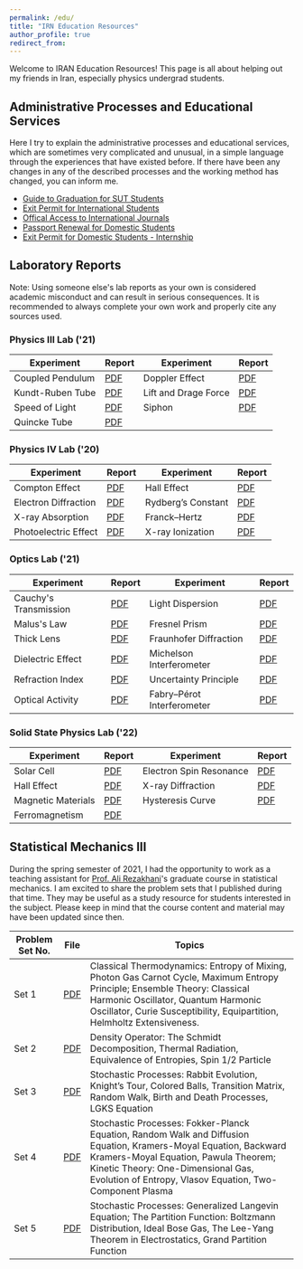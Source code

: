 ```yaml
---
permalink: /edu/
title: "IRN Education Resources"
author_profile: true
redirect_from: 
---
```

Welcome to IRAN Education Resources! This page is all about helping out my friends in Iran, especially physics undergrad students.

## Administrative Processes and Educational Services
Here I try to explain the administrative processes and educational services, which are sometimes very complicated and unusual, in a simple language through the experiences that have existed before. If there have been any changes in any of the described processes and the working method has changed, you can inform me. 

  * [Guide to Graduation for SUT Students](/files/Guide_to_Graduation.pdf)
  * [Exit Permit for International Students](/files/Exit_Permit_for_International_Students.pdf)
  * [Offical Access to International Journals](https://docs.google.com/document/d/1euOIXuhRzhtx9LPAMQIYouMWp4zLEpkaHmIPzjvdPhI/edit?usp=sharing)
  * [Passport Renewal for Domestic Students](https://docs.google.com/document/d/1YXcG_UWKGIt1MkNTjGJXiTLxMBv16ZwDGhHj4UpoQh4/edit?usp=sharing)
  * [Exit Permit for Domestic Students - Internship](https://docs.google.com/document/d/1CfXVzdVDFHhR4SGVYqlKr5qPpEX_6F9NdPn_ucHK4Zo/edit?usp=sharing)
    
## Laboratory Reports
Note: Using someone else's lab reports as your own is considered academic misconduct and can result in serious consequences. It is recommended to always complete your own work and properly cite any sources used.

### Physics III Lab ('21)

| Experiment       | Report   | Experiment       | Report   | 
| -----------   | -------   | ----------   | -------   | 
| Coupled Pendulum  | [PDF](/files/GL3-1.pdf)|  Doppler Effect  | [PDF](/files/GL3-2.pdf)| 
| Kundt-Ruben Tube  | [PDF](/files/GL3-3.pdf)| Lift and Drage Force  | [PDF](/files/GL3-4.pdf)| 
| Speed of Light  | [PDF](/files/GL3-5.pdf)| Siphon  | [PDF](/files/GL3-6.pdf)| 
| Quincke Tube  | [PDF](/files/GL3-7.pdf)| | |

### Physics IV Lab ('20)

| Experiment       | Report   | Experiment       | Report   | 
| -----------   | -------   | ----------   | -------   | 
| Compton Effect  | [PDF](/files/GL4-1.pdf)|  Hall Effect  | [PDF](/files/GL4-2.pdf)| 
| Electron Diffraction  | [PDF](/files/GL4-3.pdf)| Rydberg’s Constant  | [PDF](/files/GL4-4.pdf)| 
| X-ray Absorption  | [PDF](/files/GL4-5.pdf)| Franck–Hertz | [PDF](/files/GL4-6.pdf)| 
| Photoelectric Effect  | [PDF](/files/GL4-7.pdf)| X-ray Ionization | [PDF](/files/GL4-8.pdf)|

### Optics Lab ('21)

| Experiment       | Report   | Experiment       | Report   | 
| -----------   | -------   | ----------   | -------   | 
| Cauchy's Transmission | [PDF](/files/Opt-1.pdf)|  Light Dispersion  | [PDF](/files/Opt-2.pdf)| 
| Malus's Law  | [PDF](/files/Opt-3.pdf)| Fresnel Prism | [PDF](/files/Opt-4.pdf)| 
| Thick Lens  | [PDF](/files/Opt-5.pdf)| Fraunhofer Diffraction | [PDF](/files/Opt-6.pdf)| 
| Dielectric Effect  | [PDF](/files/Opt-7.pdf)| Michelson Interferometer | [PDF](/files/Opt-8.pdf)|
| Refraction Index | [PDF](/files/Opt-9.pdf)| Uncertainty Principle | [PDF](/files/Opt-10.pdf)|
| Optical Activity | [PDF](/files/Opt-11.pdf)| Fabry–Pérot Interferometer| [PDF](/files/Opt-12.pdf)|

### Solid State Physics Lab ('22)

| Experiment       | Report   | Experiment       | Report   | 
| -----------   | -------   | ----------   | -------   | 
| Solar Cell | [PDF](/files/SSP-1.pdf) | Electron Spin Resonance | [PDF](/files/SSP-2.pdf) |
| Hall Effect | [PDF](/files/SSP-3.pdf) | X-ray Diffraction | [PDF](/files/SSP-4.pdf) |
| Magnetic Materials | [PDF](/files/SSP-5.pdf) | Hysteresis Curve | [PDF](/files/SSP-6.pdf) |
| Ferromagnetism | [PDF](/files/SSP-7.pdf) | | |


## Statistical Mechanics III
During the spring semester of 2021, I had the opportunity to work as a teaching assistant for [Prof. Ali Rezakhani](http://sharif.edu/~rezakhani/Home.html)'s graduate course in statistical mechanics. I am excited to share the problem sets that I published during that time. They may be useful as a study resource for students interested in the subject. Please keep in mind that the course content and material may have been updated since then.

| Problem Set No. |  File |   Topics |
| -----------   | -------   | ----------   |  
| Set 1   | [PDF](/files/SM3-1.pdf)   | Classical Thermodynamics: Entropy of Mixing, Photon Gas Carnot Cycle, Maximum Entropy Principle; Ensemble Theory: Classical Harmonic Oscillator, Quantum Harmonic Oscillator, Curie Susceptibility, Equipartition, Helmholtz Extensiveness. |
| Set 2  | [PDF](/files/SM3-2.pdf)   | Density Operator: The Schmidt Decomposition, Thermal Radiation, Equivalence of Entropies, Spin 1/2 Particle |
| Set 3  | [PDF](/files/SM3-3.pdf)   | Stochastic Processes: Rabbit Evolution, Knight’s Tour, Colored Balls, Transition Matrix, Random Walk, Birth and Death Processes, LGKS Equation |
| Set 4  | [PDF](/files/SM3-4.pdf)   | Stochastic Processes: Fokker-Planck Equation, Random Walk and Diffusion Equation, Kramers-Moyal Equation, Backward Kramers-Moyal Equation, Pawula Theorem; Kinetic Theory: One-Dimensional Gas, Evolution of Entropy, Vlasov Equation, Two-Component Plasma |
| Set 5  | [PDF](/files/SM3-5.pdf)   | Stochastic Processes: Generalized Langevin Equation; The Partition Function: Boltzmann Distribution, Ideal Bose Gas, The Lee-Yang Theorem in Electrostatics, Grand Partition Function |
